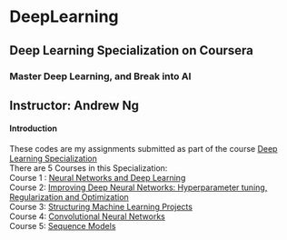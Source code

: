 # DeepLearning
## Deep Learning Specialization on Coursera
### Master Deep Learning, and Break into AI

## Instructor: Andrew Ng

#### Introduction

These codes are my assignments submitted as part of the course [Deep Learning Specialization](https://www.coursera.org/specializations/deep-learning)\
There are 5 Courses in this Specialization:\
Course 1 : [Neural Networks and Deep Learning](https://www.coursera.org/learn/neural-networks-deep-learning?specialization=deep-learning)\
Course 2: [Improving Deep Neural Networks: Hyperparameter tuning, Regularization and Optimization](https://www.coursera.org/learn/deep-neural-network?specialization=deep-learning)\
Course 3: [Structuring Machine Learning Projects](https://www.coursera.org/learn/machine-learning-projects?specialization=deep-learning)\
Course 4: [Convolutional Neural Networks](https://www.coursera.org/learn/convolutional-neural-networks?specialization=deep-learning)\
Course 5: [Sequence Models](https://www.coursera.org/learn/nlp-sequence-models)
